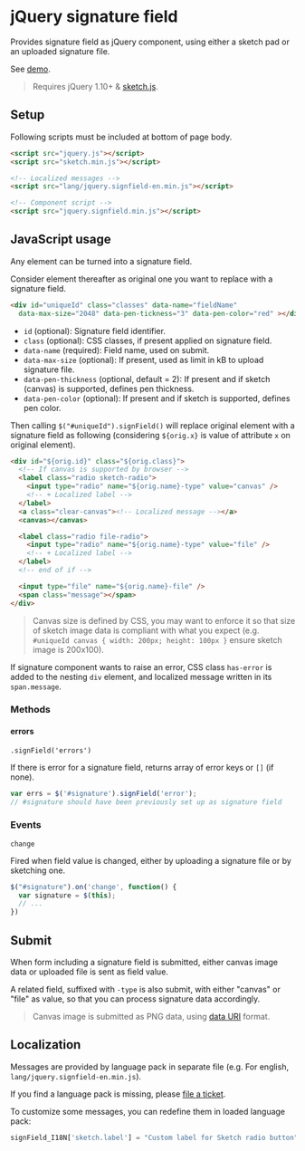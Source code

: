 # jQuery signature field

Provides signature field as jQuery component, using either a sketch pad or an uploaded signature file.

See [demo](http://rawgit.com/applicius/jquery.signfield/master/demo.html).

> Requires jQuery 1.10+ & [sketch.js](http://intridea.github.com/sketch.js).

## Setup

Following scripts must be included at bottom of page body.

```html
<script src="jquery.js"></script>
<script src="sketch.min.js"></script>

<!-- Localized messages -->
<script src="lang/jquery.signfield-en.min.js"></script>

<!-- Component script -->
<script src="jquery.signfield.min.js"></script>
```

## JavaScript usage

Any element can be turned into a signature field.

Consider element thereafter as original one you want to replace with a signature field.

```html
<div id="uniqueId" class="classes" data-name="fieldName" 
  data-max-size="2048" data-pen-tickness="3" data-pen-color="red" ></div>
```

- `id` (optional): Signature field identifier.
- `class` (optional): CSS classes, if present applied on signature field.
- `data-name` (required): Field name, used on submit.
- `data-max-size` (optional): If present, used as limit in kB to upload signature file.
- `data-pen-thickness` (optional, default = 2): If present and if sketch (canvas) is supported, defines pen thickness.
- `data-pen-color` (optional): If present and if sketch is supported, defines pen color.

Then calling `$("#uniqueId").signField()` will replace original element with a signature field as following (considering `${orig.x}` is value of attribute `x` on original element).

```html
<div id="${orig.id}" class="${orig.class}">
  <!-- If canvas is supported by browser -->
  <label class="radio sketch-radio">
    <input type="radio" name="${orig.name}-type" value="canvas" />
    <!-- + Localized label -->
  </label>
  <a class="clear-canvas"><!-- Localized message --></a>
  <canvas></canvas>

  <label class="radio file-radio">
    <input type="radio" name="${orig.name}-type" value="file" />
    <!-- + Localized label --> 
  </label>
  <!-- end of if -->

  <input type="file" name="${orig.name}-file" />
  <span class="message"></span>
</div>
```

> Canvas size is defined by CSS, you may want to enforce it so that size of sketch image data is compliant with what you expect (e.g. `#uniqueId canvas { width: 200px; height: 100px }` ensure sketch image is 200x100).

If signature component wants to raise an error, CSS class `has-error` is added to the nesting `div` element, and localized message written in its `span.message`.

### Methods

#### errors

`.signField('errors')`

If there is error for a signature field, returns array of error keys or `[]` (if none).

```javascript
var errs = $('#signature').signField('error');
// #signature should have been previously set up as signature field
```

### Events

`change`

Fired when field value is changed, either by uploading a signature file or by sketching one.

```javascript
$("#signature").on('change', function() { 
  var signature = $(this);
  // ...
})
```

## Submit

When form including a signature field is submitted, either canvas image data or uploaded file is sent as field value.

A related field, suffixed with `-type` is also submit, with either "canvas" or "file" as value, so that you can process signature data accordingly.

> Canvas image is submitted as PNG data, using [data URI](https://developer.mozilla.org/en-US/docs/Web/HTTP/data_URIs) format.

## Localization

Messages are provided by language pack in separate file 
(e.g. For english, `lang/jquery.signfield-en.min.js`).

If you find a language pack is missing, please [file a ticket](https://github.com/playframework/playframework/issues).

To customize some messages, you can redefine them in loaded language pack:

```javascript
signField_I18N['sketch.label'] = "Custom label for Sketch radio button";
```
